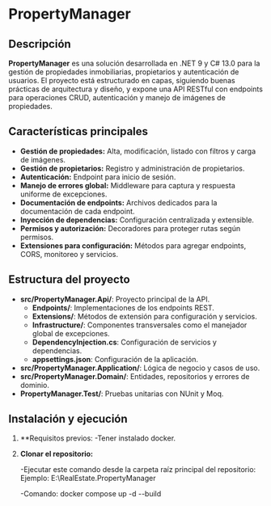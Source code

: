 # PropertyManager

## Descripción
**PropertyManager** es una solución desarrollada en .NET 9 y C# 13.0 para la gestión de propiedades inmobiliarias, propietarios y autenticación de usuarios. El proyecto está estructurado en capas, siguiendo buenas prácticas de arquitectura y diseño, y expone una API RESTful con endpoints para operaciones CRUD, autenticación y manejo de imágenes de propiedades.

## Características principales
- **Gestión de propiedades:** Alta, modificación, listado con filtros y carga de imágenes.
- **Gestión de propietarios:** Registro y administración de propietarios.
- **Autenticación:** Endpoint para inicio de sesión.
- **Manejo de errores global:** Middleware para captura y respuesta uniforme de excepciones.
- **Documentación de endpoints:** Archivos dedicados para la documentación de cada endpoint.
- **Inyección de dependencias:** Configuración centralizada y extensible.
- **Permisos y autorización:** Decoradores para proteger rutas según permisos.
- **Extensiones para configuración:** Métodos para agregar endpoints, CORS, monitoreo y servicios.

## Estructura del proyecto
- **src/PropertyManager.Api/**: Proyecto principal de la API.
  - **Endpoints/**: Implementaciones de los endpoints REST.
  - **Extensions/**: Métodos de extensión para configuración y servicios.
  - **Infrastructure/**: Componentes transversales como el manejador global de excepciones.
  - **DependencyInjection.cs**: Configuración de servicios y dependencias.
  - **appsettings.json**: Configuración de la aplicación.
- **src/PropertyManager.Application/**: Lógica de negocio y casos de uso.
- **src/PropertyManager.Domain/**: Entidades, repositorios y errores de dominio.
- **PropertyManager.Test/**: Pruebas unitarias con NUnit y Moq.

## Instalación y ejecución
1. **Requisitos previos:
    -Tener instalado docker.

2. **Clonar el repositorio:**

    -Ejecutar este comando desde la carpeta raíz principal del repositorio:
      Ejemplo: E:\RealEstate.PropertyManager

    -Comando:
      docker compose up -d --build



